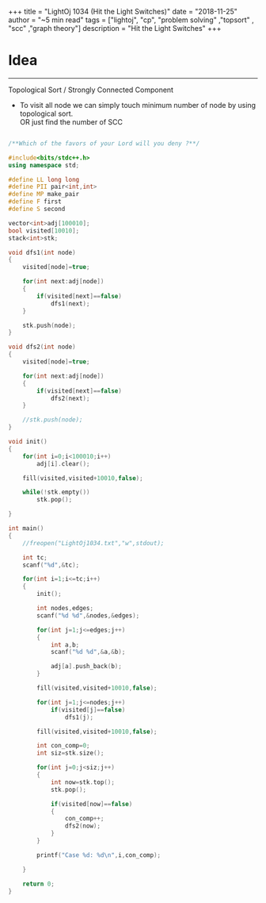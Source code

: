 +++
title = "LightOj 1034 (Hit the Light Switches)"
date = "2018-11-25"
author = "~5 min read"
tags = ["lightoj", "cp", "problem solving" ,"topsort" , "scc" ,"graph theory"]
description = "Hit the Light Switches"
+++

# Idea
---
Topological Sort / Strongly Connected Component
- To visit all node we can simply touch minimum number of node by using topological sort.  
OR just find the number of SCC

```cpp

/**Which of the favors of your Lord will you deny ?**/

#include<bits/stdc++.h>
using namespace std;

#define LL long long
#define PII pair<int,int>
#define MP make_pair
#define F first
#define S second

vector<int>adj[100010];
bool visited[10010];
stack<int>stk;

void dfs1(int node)
{
    visited[node]=true;

    for(int next:adj[node])
    {
        if(visited[next]==false)
            dfs1(next);
    }

    stk.push(node);
}

void dfs2(int node)
{
    visited[node]=true;

    for(int next:adj[node])
    {
        if(visited[next]==false)
            dfs2(next);
    }

    //stk.push(node);
}

void init()
{
    for(int i=0;i<100010;i++)
        adj[i].clear();

    fill(visited,visited+10010,false);

    while(!stk.empty())
        stk.pop();

}

int main()
{
    //freopen("LightOj1034.txt","w",stdout);

    int tc;
    scanf("%d",&tc);

    for(int i=1;i<=tc;i++)
    {
        init();

        int nodes,edges;
        scanf("%d %d",&nodes,&edges);

        for(int j=1;j<=edges;j++)
        {
            int a,b;
            scanf("%d %d",&a,&b);

            adj[a].push_back(b);
        }

        fill(visited,visited+10010,false);

        for(int j=1;j<=nodes;j++)
            if(visited[j]==false)
                dfs1(j);

        fill(visited,visited+10010,false);

        int con_comp=0;
        int siz=stk.size();

        for(int j=0;j<siz;j++)
        {
            int now=stk.top();
            stk.pop();

            if(visited[now]==false)
            {
                con_comp++;
                dfs2(now);
            }
        }

        printf("Case %d: %d\n",i,con_comp);

    }

    return 0;
}


```